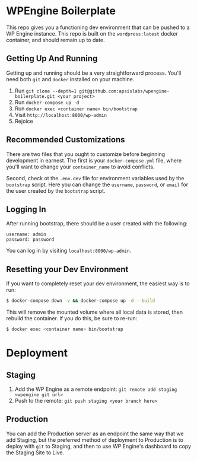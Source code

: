 # WPEngine Boilerplate

This repo gives you a functioning dev environment that can be pushed to a WP Engine instance. This repo is built on the `wordpress:latest` docker container, and should remain up to date.

## Getting Up And Running

Getting up and running should be a very straightforward process. You'll need both `git` and `docker` installed on your machine.

1. Run `git clone --depth=1 git@github.com:apsislabs/wpengine-boilerplate.git <your project>`
2. Run `docker-compose up -d`
3. Run `docker exec <container name> bin/bootstrap`
4. Visit `http://localhost:8000/wp-admin`
5. Rejoice

## Recommended Customizations

There are two files that you ought to customize before beginning development in earnest. The first is your `docker-compose.yml` file, where you'll want to change your `container_name` to avoid conflicts.

Second, check ot the `.env.dev` file for environment variables used by the `bootstrap` script. Here you can change the `username`, `password`, or `email` for the user created by the `bootstrap` script.

## Logging In

After running bootstrap, there should be a user created with the following:

```
username: admin
password: password
```

You can log in by visiting `localhost:8000/wp-admin`.

## Resetting your Dev Environment

If you want to completely reset your dev environment, the easiest way is to run:

```sh
$ docker-compose down -v && docker-compose up -d --build
```

This will remove the mounted volume where all local data is stored, then rebuild the container. If you do this, be sure to re-run:

```sh
$ docker exec <container name> bin/bootstrap
```

# Deployment

## Staging

1. Add the WP Engine as a remote endpoint: `git remote add staging <wpengine git url>`
2. Push to the remote: `git push staging <your branch here>`

## Production

You can add the Production server as an endpoint the same way that we add Staging, but the preferred method of deployment to Production is to deploy with `git` to Staging, and then to use WP Engine's dashboard to copy the Staging Site to Live.
